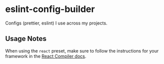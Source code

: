 # eslint-config-builder

Configs (prettier, eslint) I use across my projects.

## Usage Notes

When using the `react` preset, make sure to follow the instructions for your framework in the [React Compiler docs](https://react.dev/learn/react-compiler#installation).
